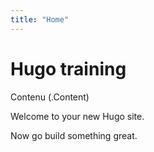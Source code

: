 ```yaml
---
title: "Home"
---
```


# Hugo training

Contenu (.Content)

Welcome to your new Hugo site.

Now go build something great.
